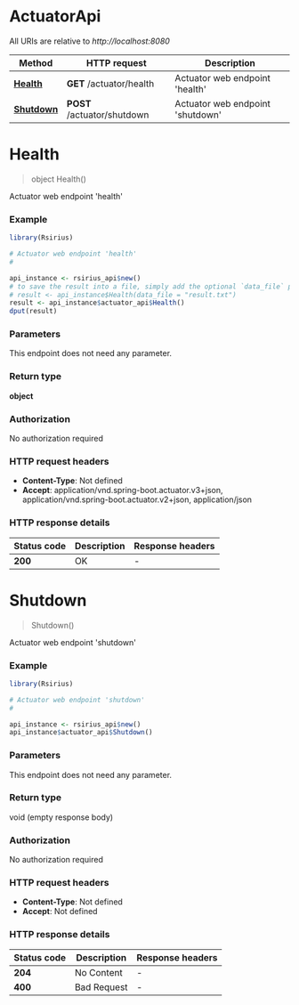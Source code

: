 # ActuatorApi

All URIs are relative to *http://localhost:8080*

Method | HTTP request | Description
------------- | ------------- | -------------
[**Health**](ActuatorApi.md#Health) | **GET** /actuator/health | Actuator web endpoint &#39;health&#39;
[**Shutdown**](ActuatorApi.md#Shutdown) | **POST** /actuator/shutdown | Actuator web endpoint &#39;shutdown&#39;


# **Health**
> object Health()

Actuator web endpoint 'health'

### Example
```R
library(Rsirius)

# Actuator web endpoint 'health'
#

api_instance <- rsirius_api$new()
# to save the result into a file, simply add the optional `data_file` parameter, e.g.
# result <- api_instance$Health(data_file = "result.txt")
result <- api_instance$actuator_api$Health()
dput(result)
```

### Parameters
This endpoint does not need any parameter.

### Return type

**object**

### Authorization

No authorization required

### HTTP request headers

 - **Content-Type**: Not defined
 - **Accept**: application/vnd.spring-boot.actuator.v3+json, application/vnd.spring-boot.actuator.v2+json, application/json

### HTTP response details
| Status code | Description | Response headers |
|-------------|-------------|------------------|
| **200** | OK |  -  |

# **Shutdown**
> Shutdown()

Actuator web endpoint 'shutdown'

### Example
```R
library(Rsirius)

# Actuator web endpoint 'shutdown'
#

api_instance <- rsirius_api$new()
api_instance$actuator_api$Shutdown()
```

### Parameters
This endpoint does not need any parameter.

### Return type

void (empty response body)

### Authorization

No authorization required

### HTTP request headers

 - **Content-Type**: Not defined
 - **Accept**: Not defined

### HTTP response details
| Status code | Description | Response headers |
|-------------|-------------|------------------|
| **204** | No Content |  -  |
| **400** | Bad Request |  -  |

